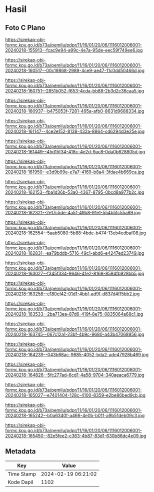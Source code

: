 # Hasil

## Foto C Plano

https://sirekap-obj-formc.kpu.go.id/b73a/pemilu/pdpr/11/16/01/20/06/1116012006001-20240218-155913--fcac9e94-a99c-4e7a-95de-eec59f749ee6.jpg

https://sirekap-obj-formc.kpu.go.id/b73a/pemilu/pdpr/11/16/01/20/06/1116012006001-20240218-160517--00c19868-2989-4ce9-ae47-11c0dd50466d.jpg

https://sirekap-obj-formc.kpu.go.id/b73a/pemilu/pdpr/11/16/01/20/06/1116012006001-20240218-160751--2851b052-f653-4cda-bb88-2b3d2c36caa5.jpg

https://sirekap-obj-formc.kpu.go.id/b73a/pemilu/pdpr/11/16/01/20/06/1116012006001-20240218-160937--b475053f-7281-495a-afb0-8631d9688334.jpg

https://sirekap-obj-formc.kpu.go.id/b73a/pemilu/pdpr/11/16/01/20/06/1116012006001-20240218-161147--4ce2e152-8138-432a-8864-cd6294d3e25e.jpg

https://sirekap-obj-formc.kpu.go.id/b73a/pemilu/pdpr/11/16/01/20/06/1116012006001-20240218-161449--45d15f34-418c-4e2d-9ac8-0da0b628805d.jpg

https://sirekap-obj-formc.kpu.go.id/b73a/pemilu/pdpr/11/16/01/20/06/1116012006001-20240218-161950--e3d9b99e-e7a7-4169-b8a4-3fdae4b669ca.jpg

https://sirekap-obj-formc.kpu.go.id/b73a/pemilu/pdpr/11/16/01/20/06/1116012006001-20240218-162153--fba1d36b-53a0-4367-8795-0bcd8a977b2c.jpg

https://sirekap-obj-formc.kpu.go.id/b73a/pemilu/pdpr/11/16/01/20/06/1116012006001-20240218-162321--2e17c5de-4a5f-49b8-91e1-554b5fc55a89.jpg

https://sirekap-obj-formc.kpu.go.id/b73a/pemilu/pdpr/11/16/01/20/06/1116012006001-20240218-162554--5aab5080-5b88-4bde-b474-13eb4edbaf08.jpg

https://sirekap-obj-formc.kpu.go.id/b73a/pemilu/pdpr/11/16/01/20/06/1116012006001-20240218-162831--ea79bddb-5716-49c1-abd6-e4247ed23749.jpg

https://sirekap-obj-formc.kpu.go.id/b73a/pemilu/pdpr/11/16/01/20/06/1116012006001-20240218-163027--f345f334-9646-41e2-8168-8594fb928bb5.jpg

https://sirekap-obj-formc.kpu.go.id/b73a/pemilu/pdpr/11/16/01/20/06/1116012006001-20240218-163258--e180ef42-01d1-4bbf-ad9f-d837d4ff5bb2.jpg

https://sirekap-obj-formc.kpu.go.id/b73a/pemilu/pdpr/11/16/01/20/06/1116012006001-20240218-163533--2ba713ea-87d6-419f-8e75-0835064a68c1.jpg

https://sirekap-obj-formc.kpu.go.id/b73a/pemilu/pdpr/11/16/01/20/06/1116012006001-20240218-163745--067c12a1-23bf-4b9c-9680-a43b47068956.jpg

https://sirekap-obj-formc.kpu.go.id/b73a/pemilu/pdpr/11/16/01/20/06/1116012006001-20240218-164239--043b68ac-9685-4052-bda2-ade47928b469.jpg

https://sirekap-obj-formc.kpu.go.id/b73a/pemilu/pdpr/11/16/01/20/06/1116012006001-20240218-164826--5fc277ad-6cd1-4a58-9704-340aeaca6779.jpg

https://sirekap-obj-formc.kpu.go.id/b73a/pemilu/pdpr/11/16/01/20/06/1116012006001-20240218-165027--e7401404-128c-4100-8359-e2be86bed9cb.jpg

https://sirekap-obj-formc.kpu.go.id/b73a/pemilu/pdpr/11/16/01/20/06/1116012006001-20240218-165242--b0a6340f-a466-4e0b-b011-a9b51deb09c3.jpg

https://sirekap-obj-formc.kpu.go.id/b73a/pemilu/pdpr/11/16/01/20/06/1116012006001-20240218-165450--82e5fee2-c363-4b87-83d1-630b86dc4e09.jpg


## Metadata

| Key        | Value               |
| ---------- | ------------------- |
| Time Stamp | 2024-02-19 06:21:02 |
| Kode Dapil | 1102                |



